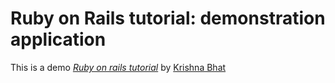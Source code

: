 # Ruby on Rails tutorial: demonstration application

This is a demo [*Ruby on rails tutorial*](http://railstutorial.org) by [Krishna Bhat](http://twitter.com/#!/krishnabhat)